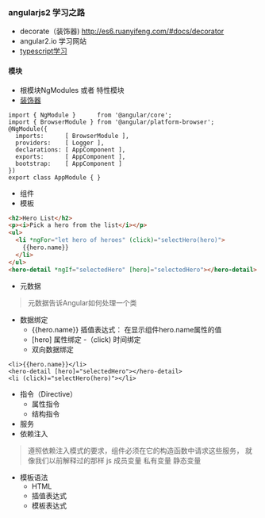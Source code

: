 ### angularjs2 学习之路
- decorate（装饰器) http://es6.ruanyifeng.com/#docs/decorator
- angular2.io 学习网站
- [typescript学习](http://www.cnblogs.com/tansm/p/TypeScript_Handbook_BasicTypes.html)
#### 模块
- 根模块NgModules 或者 特性模块
- [装饰器](https://medium.com/google-developers/exploring-es7-decorators-76ecb65fb841#.7g5fezuo9) 
```
import { NgModule }      from '@angular/core';
import { BrowserModule } from '@angular/platform-browser';
@NgModule({
  imports:      [ BrowserModule ],
  providers:    [ Logger ],
  declarations: [ AppComponent ],
  exports:      [ AppComponent ],
  bootstrap:    [ AppComponent ]
})
export class AppModule { }
```

- 组件
- 模板

```html
<h2>Hero List</h2>
<p><i>Pick a hero from the list</i></p>
<ul>
  <li *ngFor="let hero of heroes" (click)="selectHero(hero)">
    {{hero.name}}
  </li>
</ul>
<hero-detail *ngIf="selectedHero" [hero]="selectedHero"></hero-detail>
```

- 元数据
> 元数据告诉Angular如何处理一个类
- 数据绑定
  - {{hero.name}} 插值表达式： 在显示组件hero.name属性的值
  - [hero] 属性绑定
  -（click) 时间绑定 
  - 双向数据绑定
```
<li>{{hero.name}}</li>
<hero-detail [hero]="selectedHero"></hero-detail>
<li (click)="selectHero(hero)"></li>
```
- 指令（Directive）
  - 属性指令
  - 结构指令
- 服务
- 依赖注入
> 遵照依赖注入模式的要求，组件必须在它的构造函数中请求这些服务， 就像我们以前解释过的那样 
js 成员变量 私有变量 静态变量

- 模板语法
  - HTML
  - 插值表达式
  - 模板表达式
